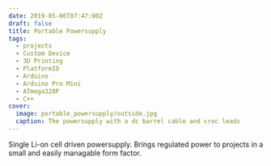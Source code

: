 ```yaml
---
date: 2019-05-06T07:47:00Z
draft: false
title: Portable Powersupply
tags:
  - projects
  - Custom Device
  - 3D Printing
  - PlatformIO
  - Arduino
  - Arduino Pro Mini
  - ATmega328P
  - C++
cover:
  image: portable_powersupply/outside.jpg
  caption: The powersupply with a dc barrel cable and croc leads
---
```


Single Li-on cell driven powersupply. Brings regulated power to projects in a small and easily managable form factor.
